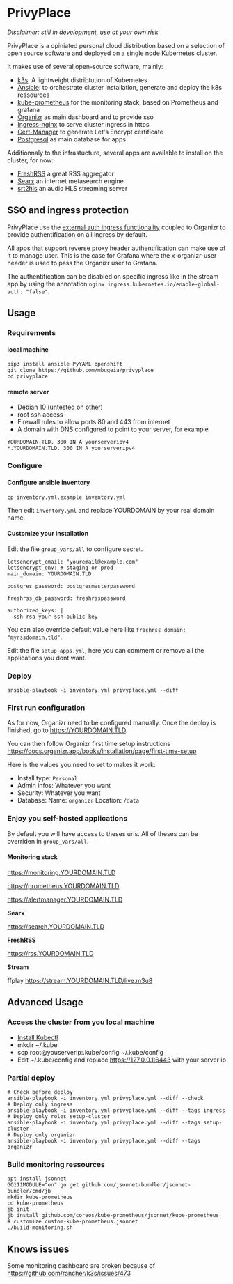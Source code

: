 # PrivyPlace

*Disclaimer: still in development, use at your own risk*

PrivyPlace is a opiniated personal cloud distribution based on a selection of open source software and deployed on a single node Kubernetes cluster.

It makes use of several open-source software, mainly:

- [k3s](https://k3s.io/): A lightweight distribtution of Kubernetes
- [Ansible](https://www.ansible.com/): to orchestrate cluster installation, generate and deploy the k8s ressources
- [kube-prometheus](https://github.com/coreos/kube-prometheus) for the monitoring stack, based on Prometheus and grafana
- [Organizr](https://github.com/causefx/Organizr) as main dashboard and to provide sso 
- [Ingress-nginx](https://kubernetes.github.io/ingress-nginx/) to serve cluster ingress in https
- [Cert-Manager](https://cert-manager.io/) to generate Let's Encrypt certificate
- [Postgresql](https://www.postgresql.org/) as main database for apps

Additionnaly to the infrastucture, several apps are available to install on the cluster, for now:

- [FreshRSS](https://freshrss.org/) a great RSS aggregator
- [Searx](https://asciimoo.github.io/searx/) an internet metasearch engine 
- [srt2hls](https://github.com/mbugeia/srt2hls) an audio HLS streaming server

## SSO and ingress protection

PrivyPlace use the [external auth ingress functionality](https://kubernetes.github.io/ingress-nginx/examples/auth/external-auth/) 
coupled to Organizr to provide authentification on all ingress by default.

All apps that support reverse proxy header authentification can make use of it to manage user.
This is the case for Grafana where the x-organizr-user header is used to pass the Organizr user to Grafana.

The authentification can be disabled on specific ingress like in the stream app by using the annotation `nginx.ingress.kubernetes.io/enable-global-auth: "false"`.

## Usage

### Requirements

#### local machine
```
pip3 install ansible PyYAML openshift
git clone https://github.com/mbugeia/privyplace
cd privyplace
```

#### remote server
- Debian 10 (untested on other)
- root ssh access
- Firewall rules to allow ports 80 and 443 from internet
- A domain with DNS configured to point to your server, for example
```
YOURDOMAIN.TLD. 300 IN A yourserveripv4
*.YOURDOMAIN.TLD. 300 IN A yourserveripv4
```

### Configure

#### Configure ansible inventory

`cp inventory.yml.example inventory.yml`

Then edit `inventory.yml` and replace YOURDOMAIN by your real domain name.


#### Customize your installation
Edit the file `group_vars/all` to configure secret.

```
letsencrypt_email: "youremail@example.com"
letsencrypt_env: # staging or prod
main_domain: YOURDOMAIN.TLD

postgres_password: postgresmasterpassword

freshrss_db_password: freshrsspassword

authorized_keys: |
  ssh-rsa your ssh public key

```
You can also override default value here like `freshrss_domain: "myrssdomain.tld"`.

Edit the file `setup-apps.yml`, here you can comment or remove all the applications you dont want.

### Deploy
```
ansible-playbook -i inventory.yml privyplace.yml --diff
```

### First run configuration

As for now, Organizr need to be configured manually. Once the deploy is finished, go to https://YOURDOMAIN.TLD.

You can then follow Organizr first time setup instructions https://docs.organizr.app/books/installation/page/first-time-setup

Here is the values you need to set to makes it work:
- Install type: `Personal`
- Admin infos: Whatever you want
- Security: Whatever you want
- Database: Name: `organizr` Location: `/data`

### Enjoy you self-hosted applications

By default you will have access to theses urls. All of theses can be overriden in `group_vars/all`.

#### Monitoring stack
https://monitoring.YOURDOMAIN.TLD

https://prometheus.YOURDOMAIN.TLD

https://alertmanager.YOURDOMAIN.TLD

**Searx**

https://search.YOURDOMAIN.TLD

**FreshRSS**

https://rss.YOURDOMAIN.TLD

**Stream**

ffplay https://stream.YOURDOMAIN.TLD/live.m3u8

## Advanced Usage

### Access the cluster from you local machine

- [Install Kubectl](https://kubernetes.io/fr/docs/tasks/tools/install-kubectl/)
- mkdir ~/.kube
- scp root@youserverip:.kube/config ~/.kube/config
- Edit ~/.kube/config and replace https://127.0.0.1:6443 with your server ip

### Partial deploy

```
# Check before deploy
ansible-playbook -i inventory.yml privyplace.yml --diff --check
# Deploy only ingress
ansible-playbook -i inventory.yml privyplace.yml --diff --tags ingress
# Deploy only roles setup-cluster
ansible-playbook -i inventory.yml privyplace.yml --diff --tags setup-cluster
# Deploy only organizr
ansible-playbook -i inventory.yml privyplace.yml --diff --tags organizr
```

### Build monitoring ressources

```
apt install jsonnet
GO111MODULE="on" go get github.com/jsonnet-bundler/jsonnet-bundler/cmd/jb
mkdir kube-prometheus
cd kube-prometheus
jb init
jb install github.com/coreos/kube-prometheus/jsonnet/kube-prometheus
# customize custom-kube-prometheus.jsonnet
./build-monitoring.sh
```

## Knows issues

Some monitoring dashboard are broken because of https://github.com/rancher/k3s/issues/473